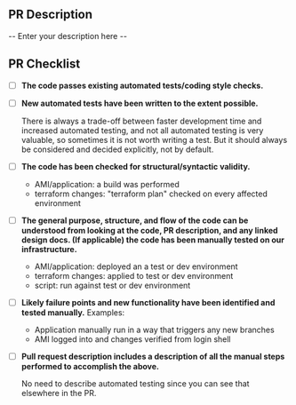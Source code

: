 ## PR Description
-- Enter your description here --

## PR Checklist
* [ ] **The code passes existing automated tests/coding style checks.**
* [ ] **New automated tests have been written to the extent possible.**

  There is always a trade-off between faster development time and increased automated testing, and not all automated testing is very valuable, so sometimes it is not worth writing a test. But it should always be considered and decided explicitly, not by default.
* [ ] **The code has been checked for structural/syntactic validity.**
	- AMI/application: a build was performed
	- terraform changes: "terraform plan" checked on every affected environment
* [ ] **The general purpose, structure, and flow of the code can be understood from looking at the code, PR description, and any linked design docs.
(If applicable) the code has been manually tested on our infrastructure.**
	- AMI/application: deployed an a test or dev environment
	- terraform changes: applied to test or dev environment
	- script: run against test or dev environment
* [ ] **Likely failure points and new functionality have been identified and tested manually.**
	Examples:
	- Application manually run in a way that triggers any new branches
	- AMI logged into and changes verified from login shell
* [ ] **Pull request description includes a description of all the manual steps performed to accomplish the above.**

  No need to describe automated testing since you can see that elsewhere in the PR.
